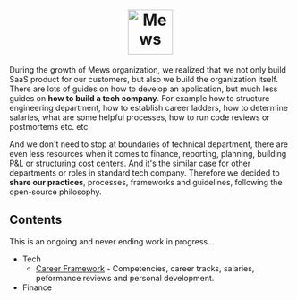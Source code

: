 <h1 align="center">
    <a href="https://mews.com">
        <img alt="Mews" height="80px" src="https://user-images.githubusercontent.com/435787/129971779-2c64348e-05a3-49d0-b026-91913ffd68dc.png">
    </a>
</h1>

During the growth of Mews organization, we realized that we not only build SaaS product for our customers, but also we build the organization itself. There are lots of guides on how to develop an application, but much less guides on **how to build a tech company**. For example how to structure engineering department, how to establish career ladders, how to determine salaries, what are some helpful processes, how to run code reviews or postmortems etc. etc.

And we don't need to stop at boundaries of technical department, there are even less resources when it comes to finance, reporting, planning, building P&L or structuring cost centers. And it's the similar case for other departments or roles in standard tech company. Therefore we decided to **share our practices**, processes, frameworks and guidelines, following the open-source philosophy.

## Contents

This is an ongoing and never ending work in progress...

- Tech
  - [Career Framework](tech/career-framework/readme.md) - Competencies, career tracks, salaries, peformance reviews and personal development.
- Finance
